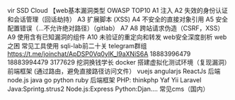 vir SSD Cloud
【web基本漏洞类型 OWASP TOP10
A1 注入
A2 失效的身份认证和会话管理（回话劫持）
A3 扩展脚本 (XSS)
A4 不安全的直接对象引用
A5 安全配置错误（...不允许绝对路径）（gitlab）
A7 
A8 跨站请求伪造（CSRF，XSS）
A9 使用含有已知漏洞的组件
A10 未验证的重定向和转发
web安全深度剖析
web之困
常见工具使用
sqli-lab前二十关
telegram群组
https://t.me/joinchat/ApDSP0Vq0ylK_l9aXNiS6A
18883996479
18883994479
3177629 挖洞换钱学长
docker 搭建虚拟化测试环境（复现漏洞）
前端框架 (通过路由，避免直接路径访问文件）
vuejs
angularjs
ReactJs
后端
node.js java go python ruby
后端框架 
PHP:
thinkphp Yaf Yii Laravel
Java:Sprintg.strus2
Node.js:Express
Python:Djan....
常见cms（国内）

